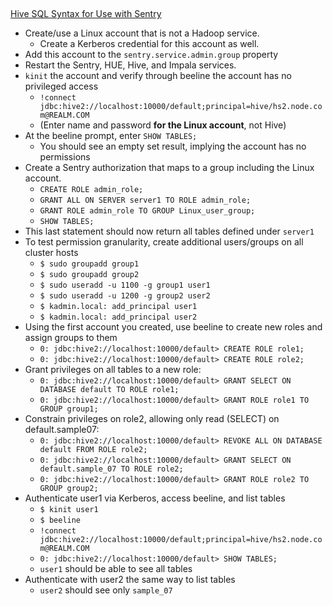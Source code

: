 ## <center>

[Hive SQL Syntax for Use with Sentry](https://www.cloudera.com/documentation/enterprise/latest/topics/sg_hive_sql.html)

* Create/use a Linux account that is not a Hadoop service.
    * Create a Kerberos credential for this account as well.
* Add this account to the `sentry.service.admin.group` property
* Restart the Sentry, HUE, Hive, and Impala services.
* `kinit` the account and verify through beeline the account has no privileged access
    * `!connect jdbc:hive2://localhost:10000/default;principal=hive/hs2.node.com@REALM.COM`
    * (Enter name and password **for the Linux account**, not Hive)
* At the beeline prompt, enter `SHOW TABLES;`
    * You should see an empty set result, implying the account has no permissions
* Create a Sentry authorization that maps to a group including the Linux account.
    * `CREATE ROLE admin_role;`
    * `GRANT ALL ON SERVER server1 TO ROLE admin_role;`
    * `GRANT ROLE admin_role TO GROUP Linux_user_group;`
    * `SHOW TABLES;`
* This last statement should now return all tables defined under `server1`
* To test permission granularity, create additional users/groups on all cluster hosts
    * `$ sudo groupadd group1`
    * `$ sudo groupadd group2`
    * `$ sudo useradd -u 1100 -g group1 user1`
    * `$ sudo useradd -u 1200 -g group2 user2`
    * `$ kadmin.local: add_principal user1`
    * `$ kadmin.local: add_principal user2`
* Using the first account you created, use beeline to create new roles and assign groups to them
    * `0: jdbc:hive2://localhost:10000/default> CREATE ROLE role1;`
    * `0: jdbc:hive2://localhost:10000/default> CREATE ROLE role2;`
* Grant privileges on all tables to a new role:
    * `0: jdbc:hive2://localhost:10000/default> GRANT SELECT ON DATABASE default TO ROLE role1;`
    * `0: jdbc:hive2://localhost:10000/default> GRANT ROLE role1 TO GROUP group1;`
* Constrain privileges on role2, allowing only read (SELECT) on default.sample07:
    * `0: jdbc:hive2://localhost:10000/default> REVOKE ALL ON DATABASE default FROM ROLE role2;`
    * `0: jdbc:hive2://localhost:10000/default> GRANT SELECT ON default.sample_07 TO ROLE role2;`
    * `0: jdbc:hive2://localhost:10000/default> GRANT ROLE role2 TO GROUP group2;`
* Authenticate user1 via Kerberos, access beeline, and list tables
    * `$ kinit user1`
    * `$ beeline`
    * `!connect jdbc:hive2://localhost:10000/default;principal=hive/hs2.node.com@REALM.COM`
    * `0: jdbc:hive2://localhost:10000/default> SHOW TABLES;`
    * `user1` should be able to see all tables
* Authenticate with user2 the same way to list tables
    * `user2` should see only `sample_07`
